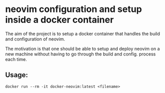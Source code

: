 # neovim configuration and setup inside a docker container

The aim of the project is to setup a docker container that handles the build and configuration of neovim.

The motivation is that one should be able to setup and deploy neovim on a new machine without having to go through the build and config. process each time.

## Usage:

```
docker run --rm -it docker-neovim:latest <filename>
```
